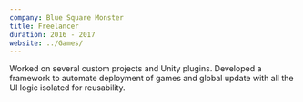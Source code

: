 ```yaml
---
company: Blue Square Monster
title: Freelancer
duration: 2016 - 2017
website: ../Games/
---
```

Worked on several custom projects and Unity plugins. 
Developed a framework to automate deployment of games and global update with all the UI logic isolated for reusability.